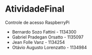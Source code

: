 # AtividadeFinal
Controle de acesso RaspberryPi

- Bernardo Sozo Fattini - 1134300
- Gabriel Pradegan Orsatto - 1135097
- Jean Folle Vanz - 1134254
- Otávio Augusto Lorenzatto - 1134984
